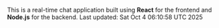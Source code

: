 This is a real-time chat application built using **React** for the frontend and **Node.js** for the backend.
Last updated: Sat Oct  4 06:10:58 UTC 2025
